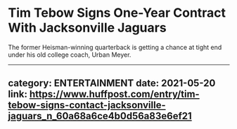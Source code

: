 # Tim Tebow Signs One-Year Contract With Jacksonville Jaguars

The former Heisman-winning quarterback is getting a chance at tight end under his old college coach, Urban Meyer.

---
category: ENTERTAINMENT
date: 2021-05-20
link: https://www.huffpost.com/entry/tim-tebow-signs-contact-jacksonville-jaguars_n_60a68a6ce4b0d56a83e6ef21
---
